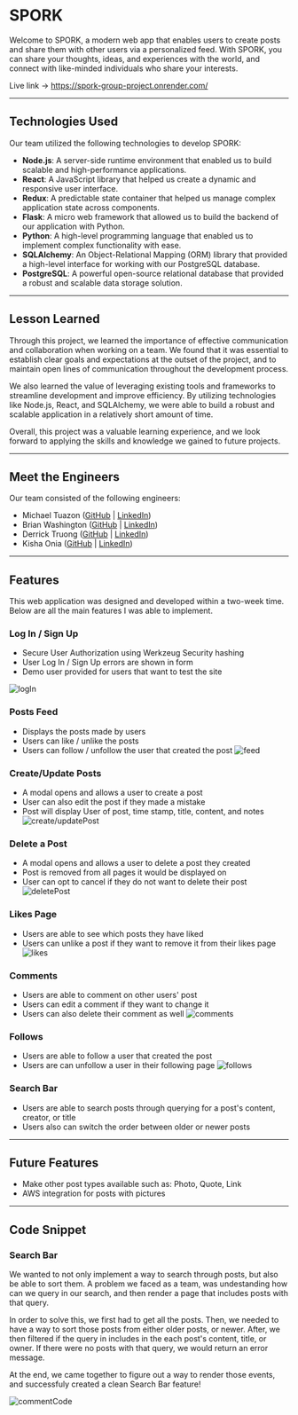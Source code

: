 # SPORK

Welcome to SPORK, a modern web app that enables users to create posts and share them with other users via a personalized feed. With SPORK, you can share your thoughts, ideas, and experiences with the world, and connect with like-minded individuals who share your interests.

Live link -> https://spork-group-project.onrender.com/
<hr>

## Technologies Used

Our team utilized the following technologies to develop SPORK:

- **Node.js**: A server-side runtime environment that enabled us to build scalable and high-performance applications.
- **React**: A JavaScript library that helped us create a dynamic and responsive user interface.
- **Redux**: A predictable state container that helped us manage complex application state across components.
- **Flask**: A micro web framework that allowed us to build the backend of our application with Python.
- **Python**: A high-level programming language that enabled us to implement complex functionality with ease.
- **SQLAlchemy**: An Object-Relational Mapping (ORM) library that provided a high-level interface for working with our PostgreSQL database.
- **PostgreSQL**: A powerful open-source relational database that provided a robust and scalable data storage solution.

<hr>

## Lesson Learned

Through this project, we learned the importance of effective communication and collaboration when working on a team. We found that it was essential to establish clear goals and expectations at the outset of the project, and to maintain open lines of communication throughout the development process.

We also learned the value of leveraging existing tools and frameworks to streamline development and improve efficiency. By utilizing technologies like Node.js, React, and SQLAlchemy, we were able to build a robust and scalable application in a relatively short amount of time.

Overall, this project was a valuable learning experience, and we look forward to applying the skills and knowledge we gained to future projects.

<hr>

## Meet the Engineers

Our team consisted of the following engineers:

- Michael Tuazon ([GitHub](https://github.com/Miketuazon) | [LinkedIn](https://www.linkedin.com/in/miketuazon/))
- Brian Washington ([GitHub](https://github.com/zipzopboppitybop) | [LinkedIn](https://www.linkedin.com/in/brian-washington-668129244/))
- Derrick Truong ([GitHub](https://github.com/Derrick-Truong) | [LinkedIn](https://www.linkedin.com/in/derrick-truong-1a092121a/))
- Kisha Onia ([GitHub](https://github.com/kishaonia) | [LinkedIn](https://www.linkedin.com/in/kisha-rose-onia-63bb35182/))

<hr>

## Features
This web application was designed and developed within a two-week time.  Below are all the main features I was able to implement.

### **Log In / Sign Up**
- Secure User Authorization using Werkzeug Security hashing
- User Log In / Sign Up errors are shown in form
- Demo user provided for users that want to test the site

![logIn](./spork_ReadMeGifs/Spork_logInSignUp.gif)

### **Posts Feed**
- Displays the posts made by users
- Users can like / unlike the posts
- Users can follow / unfollow the user that created the post
![feed](./spork_ReadMeGifs/Spork_feed.gif)

### **Create/Update Posts**
- A modal opens and allows a user to create a post
- User can also edit the post if they made a mistake
- Post will display User of post, time stamp, title, content, and notes
![create/updatePost](./spork_ReadMeGifs/Spork_createUpdatePost.gif)

### **Delete a Post**
- A modal opens and allows a user to delete a post they created
- Post is removed from all pages it would be displayed on
- User can opt to cancel if they do not want to delete their post
![deletePost](./spork_ReadMeGifs/Spork_deletePost.gif)

### **Likes Page**
- Users are able to see which posts they have liked
- Users can unlike a post if they want to remove it from their likes page
![likes](./spork_ReadMeGifs/Spork_likesPage.gif)

### Comments
- Users are able to comment on other users' post
- Users can edit a comment if they want to change it
- Users can also delete their comment as well
![comments](./spork_ReadMeGifs/Spork_createUpdateDeleteComment.gif)

### Follows
- Users are able to follow a user that created the post
- Users are can unfollow a user in their following page
![follows](./spork_ReadMeGifs/Spork_following.gif)

### Search Bar
- Users are able to search posts through querying for a post's content, creator, or title
- Users also can switch the order between older or newer posts

<hr>

## Future Features
- Make other post types available such as: Photo, Quote, Link
- AWS integration for posts with pictures

<hr>

## Code Snippet
### **Search Bar**
We wanted to not only implement a way to search through posts, but also be able to sort them. A problem we faced as a team, was undestanding how can we query in our search, and then render a page that includes posts with that query.

In order to solve this, we first had to get all the posts. Then, we needed to have a way to sort those posts from either older posts, or newer. After, we then filtered if the query in includes in the each post's content, title, or owner. If there were no posts with that query, we would return an error message.

At the end, we came together to figure out a way to render those events, and successfuly created a clean Search Bar feature!

![commentCode](./spork_ReadMeGifs/Spork_commentCode.png)
